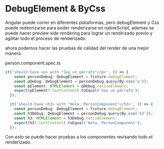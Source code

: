 # DebugElement & ByCss

Angular puede correr en diferentes plataformas, pero debugElement y Css puede redenrizarse para poder renderizarse en nativeScript, ademas se puede hacer preview side rendering para lograr un rendirizado previo y agilitar todo el proceso de renderizado.

ahora podemos hacer las pruebas de cálidad del render de una mejor manera

person.component.spec.ts
```ts
it('should have <p> with "Soy un párrafo"</p>', () => {
    const personDebug: DebugElement = fixture.debugElement;
    const pDebug: DebugElement = personDebug.query(By.css('p'));
    const pElement: HTMLElement = pDebug.nativeElement;
    expect(pElement?.textContent).toEqual('Soy un párrafo');
  });

  it('should have <h3> with "Hola, PersonComponent"</h3>', () => {
    const personDebug: DebugElement = fixture.debugElement;
    const h3Debug: DebugElement = personDebug.query(By.css('h3'));
    const h3: HTMLElement = h3Debug.nativeElement;
    expect(h3?.textContent).toEqual('Hola, PersonComponent');
  });
```

Con esto se puede hacer pruebas a los componentes revisando todo el renderizado.